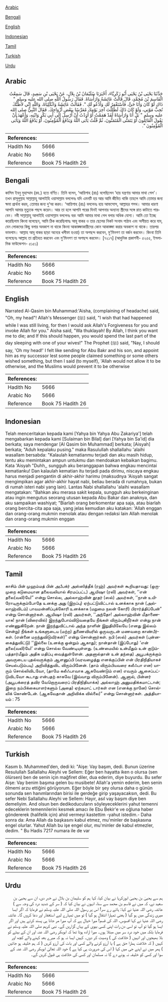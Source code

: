 [Arabic](#arabic)

[Bengali](#bengali)

[English](#english)

[Indonesian](#indonesian)

[Tamil](#tamil)

[Turkish](#turkish)

[Urdu](#urdu)

## Arabic


<div dir="rtl" lang="ar" style={{fontSize:'larger',backgroundColor:'#f8f9fa',padding:20}}>
حَدَّثَنَا يَحْيَى بْنُ يَحْيَى أَبُو زَكَرِيَّاءَ، أَخْبَرَنَا سُلَيْمَانُ بْنُ بِلاَلٍ، عَنْ يَحْيَى بْنِ سَعِيدٍ، قَالَ سَمِعْتُ الْقَاسِمَ بْنَ مُحَمَّدٍ، قَالَ قَالَتْ عَائِشَةُ وَارَأْسَاهْ‏.‏ فَقَالَ رَسُولُ اللَّهِ صلى الله عليه وسلم ‏"‏ ذَاكِ لَوْ كَانَ وَأَنَا حَىٌّ، فَأَسْتَغْفِرُ لَكِ وَأَدْعُو لَكِ ‏"‏‏.‏ فَقَالَتْ عَائِشَةُ وَاثُكْلِيَاهْ، وَاللَّهِ إِنِّي لأَظُنُّكَ تُحِبُّ مَوْتِي، وَلَوْ كَانَ ذَاكَ لَظَلِلْتَ آخِرَ يَوْمِكَ مُعَرِّسًا بِبَعْضِ أَزْوَاجِكَ‏.‏ فَقَالَ النَّبِيُّ صلى الله عليه وسلم ‏"‏ بَلْ أَنَا وَارَأْسَاهْ لَقَدْ هَمَمْتُ أَوْ أَرَدْتُ أَنْ أُرْسِلَ إِلَى أَبِي بَكْرٍ وَابْنِهِ، وَأَعْهَدَ أَنْ يَقُولَ الْقَائِلُونَ أَوْ يَتَمَنَّى الْمُتَمَنُّونَ، ثُمَّ قُلْتُ يَأْبَى اللَّهُ وَيَدْفَعُ الْمُؤْمِنُونَ، أَوْ يَدْفَعُ اللَّهُ وَيَأْبَى الْمُؤْمِنُونَ ‏"‏‏.‏
</div>
<div style={{backgroundColor:'#f8f9fa',padding:20, marginBottom: 10}}><table> <thead> <tr> <th>References:</th> <th></th> </tr> </thead> <tbody><tr><td>Hadith No</td><td>5666</td></tr><tr><td>Arabic No</td><td>5666</td></tr><tr><td>Reference</td><td>Book 75 Hadith 26</td></tr></tbody></table></div>

## Bengali


<div dir="ltr" lang="bn" style={{fontSize:'larger',backgroundColor:'#f8f9fa',padding:20}}>
কাসিম ইবনু মুহাম্মাদ (রহ.) হতে বর্ণিত। তিনি বলেন, ‘আয়িশাহ (রাঃ) বলেছিলেন ‘হায় যন্ত্রণায় আমার মাথা গেল’। তখন রাসূলুল্লাহ সাল্লাল্লাহু আলাইহি ওয়াসাল্লাম বললেনঃ যদি এমনটি হয় আর আমি জীবিত থাকি তাহলে আমি তোমার জন্য ক্ষমা প্রার্থনা করব, তোমার জন্য দু‘আ করব। ‘আয়িশাহ (রাঃ) বললেনঃ হায় আফসোস, আল্লাহর শপথ। আমার ধারণা আপনি আমার মৃত্যুকে পছন্দ করেন। আর তা হলে আপনি পরের দিনই আপনার অন্যান্য স্ত্রীদের সঙ্গে রাত কাটাতে পারবেন। নবী সাল্লাল্লাহু আলাইহি ওয়াসাল্লাম বললেনঃ বরং আমি আমার মাথা গেল বলার অধিক যোগ্য। আমি তো ইচ্ছে করেছিলাম কিংবা বলেছেন, আমি ঠিক করেছিলামঃ আবূ বাকর ও তার ছেলের নিকট সংবাদ পাঠাব এবং অসীয়ত করে যাব, যেন লোকদের কিছু বলার অবকাশ না থাকে কিংবা আকাঙ্ক্ষাকারীদের কোন আকাঙ্ক্ষা করার অবকাশ না থাকে। তারপর ভাবলাম। আল্লাহ আবূ বাকর ছাড়া অন্যের খলীফা হওয়া) তা অপছন্দ করবেন, মু’মিনগণ তা বর্জন করবেন। কিংবা তিনি বলেছেনঃ আল্লাহ তা প্রতিহত করবেন এবং মু’মিনগণ তা অপছন্দ করবেন। [৭২১৭] (আধুনিক প্রকাশনী- ৫২৫৫, ইসলামিক ফাউন্ডেশন- ৫১৫১)
</div>
<div style={{backgroundColor:'#f8f9fa',padding:20, marginBottom: 10}}><table> <thead> <tr> <th>References:</th> <th></th> </tr> </thead> <tbody><tr><td>Hadith No</td><td>5666</td></tr><tr><td>Arabic No</td><td>5666</td></tr><tr><td>Reference</td><td>Book 75 Hadith 26</td></tr></tbody></table></div>

## English


<div dir="ltr" lang="en" style={{fontSize:'larger',backgroundColor:'#f8f9fa',padding:20}}>
Narrated Al-Qasim bin Muhammad:'Aisha, (complaining of headache) said, "Oh, my head"! Allah's Messenger (ﷺ) said, "I wish that had happened while I was still living, for then I would ask Allah's Forgiveness for you and invoke Allah for you." Aisha said, "Wa thuklayah! By Allah, I think you want me to die; and If this should happen, you would spend the last part of the day sleeping with one of your wives!" The Prophet (ﷺ) said, "Nay, I should say, 'Oh my head!' I felt like sending for Abu Bakr and his son, and appoint him as my successor lest some people claimed something or some others wished something, but then I said (to myself), 'Allah would not allow it to be otherwise, and the Muslims would prevent it to be otherwise
</div>
<div style={{backgroundColor:'#f8f9fa',padding:20, marginBottom: 10}}><table> <thead> <tr> <th>References:</th> <th></th> </tr> </thead> <tbody><tr><td>Hadith No</td><td>5666</td></tr><tr><td>Arabic No</td><td>5666</td></tr><tr><td>Reference</td><td>Book 75 Hadith 26</td></tr></tbody></table></div>

## Indonesian


<div dir="ltr" lang="id" style={{fontSize:'larger',backgroundColor:'#f8f9fa',padding:20}}>
Telah menceritakan kepada kami [Yahya bin Yahya Abu Zakariya'] telah mengabarkan kepada kami [Sulaiman bin Bilal] dari [Yahya bin Sa'id] dia berkata; saya mendengar [Al Qasim bin Muhammad] berkata; [Aisyah] berkata; "Aduh kepalaku pusing." maka Rasulullah shallallahu 'alaihi wasallam bersabda: "Kalaulah kematianmu terjadi dan aku masih hidup, tentu aku memintakan ampun untukmu dan mendoakan kebaikan bagimu. Kata 'Aisyah "Duhh,, sungguh aku beranggapan bahwa engkau mencintai kematianku! Dan kalaulah kematian itu terjadi pada dirimu, niscaya engkau harus menjadi pengantin di akhir-akhir harimu (maksudnya 'Aisyah sangat mengimpikan agar akhir-akhir hayat nabi, beliau berada di rumahnya, bukan di rumah isteri nabi yang lain). Lantas Nabi shallallahu 'alaihi wasallam mengatakan: "Bahkan aku merasa sakit kepala, sungguh aku berkeinginan atau ingin mengutus seorang utusan kepada Abu Bakar dan anaknya, dan aku sampaikan washiyat; "Biarlah orang berkomentar apa saja, atau biarlah orang bercita-cita apa saja, yang jelas kemudian aku katakan: 'Allah enggan dan orang-orang mukmin menolak atau dengan redaksi lain Allah menolak dan orang-orang mukmin enggan
</div>
<div style={{backgroundColor:'#f8f9fa',padding:20, marginBottom: 10}}><table> <thead> <tr> <th>References:</th> <th></th> </tr> </thead> <tbody><tr><td>Hadith No</td><td>5666</td></tr><tr><td>Arabic No</td><td>5666</td></tr><tr><td>Reference</td><td>Book 75 Hadith 26</td></tr></tbody></table></div>

## Tamil


<div dir="ltr" lang="ta" style={{fontSize:'larger',backgroundColor:'#f8f9fa',padding:20}}>
காசிம் பின் முஹம்மத் பின் அபீபக்ர் அஸ்ஸித்தீக் (ரஹ்) அவர்கள் கூறியதாவது: (ஒருமுறை கடுமையான தலைவலியால் சிரமப்பட்ட) ஆயிஷா (ரலி) அவர்கள், ‘‘என் தலை(வலி)யே!” என்று சொல்ல, அல்லாஹ்வின் தூதர் (ஸல்) அவர்கள், ‘‘நான் உயிரோடிருக்கும்போதே உனக்கு அது (இறப்பு) ஏற்பட்டுவிட்டால் உனக்காக நான் (அல்லாஹ்விடம்) பாவமன்னிப்புக்கோரி உனக்காக (மறுமை நலன் கோரி) பிரார்த்திப்பேன்” என்று சொன்னார்கள். ஆயிஷா (ரலி) அவர்கள், ‘‘அந்தோ! அல்லாஹ்வின் மீதாணையாக! நான் (விரைவில்) இறந்துபோய்விடுவதையே நீங்கள் விரும்புகிறீர்கள் என்று நான் எண்ணுகிறேன். நான் இறந்துவிட்டால் அந்த நாளின் இறுதியிலேயே (எனது இல்லம் சென்று) நீங்கள் உங்களுடைய (மற்ற) துணைவியரில் ஒருவருடன் மணவறை காண்பீர்கள். (என்னை மறந்துவிடுவீர்கள்)” என்று சொன்னார்கள். நபி (ஸல்) அவர்கள் (புன்னகைத்துவிட்டு) ‘‘இல்லை (உனக்கு ஒன்றும் ஆகாது); நான்தான் (இப்போது) ‘என் தலை(வலி)யே!’ என்று சொல்ல வேண்டியுள்ளது. (உண்மையில் உன்மீதும் உன் குடும்பத்தார்மீதும் அதிக மதிப்பு வைத்துள்ளேன். அதனால்தான் உன் தந்தை) அபூபக்ருக்கும் அவருடைய புதல்வருக்கும் ஆளனுப்பி (வரவழைத்து எனக்குப்பின் என் பிரதிநிதியாகச் செயல்படும்படி) அறிவித்துவிட விரும்பினேன். (தாம் விரும்பியவரை கலீஃபா என) யாரும் சொல்லிவிடவோ, (தாமே கலீஃபாவாக ஆகவேண்டும் என) எவரும் ஆசைப்பட்டுவிடவோ கூடாது என்பதற் காகவே (இவ்வாறு விரும்பினேன்). ஆனால், பின்னர் (அபூபக்ரைத் தவிர வேறொருவரைப் பிரதிநிதியாக்க) அல்லாஹ் அனுமதிக்கமாட்டான்; இறை நம்பிக்கையாளர்களும் (அதை) ஏற்கமாட் டார்கள் என (எனக்கு நானே) சொல்லிக் கொண்டேன். (ஆகவேதான் அறிவிக்க வில்லை)” என்று சொன்னார்கள். அத்தியாயம் : 75
</div>
<div style={{backgroundColor:'#f8f9fa',padding:20, marginBottom: 10}}><table> <thead> <tr> <th>References:</th> <th></th> </tr> </thead> <tbody><tr><td>Hadith No</td><td>5666</td></tr><tr><td>Arabic No</td><td>5666</td></tr><tr><td>Reference</td><td>Book 75 Hadith 26</td></tr></tbody></table></div>

## Turkish


<div dir="ltr" lang="tr" style={{fontSize:'larger',backgroundColor:'#f8f9fa',padding:20}}>
Kasım b. Muhammed'den, dedi ki: "Aişe: Vay başım, dedi. Bunun üzerine Resulullah Sallallahu Aleyhi ve Sellem: Eğer ben hayatta iken o olursa (sen ölürsen) ben de senin için mağfiret diler, dua ederim, diye buyurdu. Bu sefer Aişe: Vay benim başıma gelen bu musibete! Allah'a yemin ederim, ben senin ölmemi arzu ettiğini görüyorum. Eğer böyle bir şey olursa daha o günün sonunda sen hanımlarından birisi ile gerdeğe girip yaşayacaksın, dedi. Bu sefer Nebi Sallallahu Aleyhi ve Sellem: Hayır, asıl vay başım diye ben demeliyim. And olsun ben dedikoducuların söyleyeceklerini yahut temenni edeceklerin temennilerini kesmek amacı ile Ebu Bekir'e ve oğluna haber göndererek (halifelik için) ahid vermeyi kastettim -yahut istedim.- Daha sonra da: Ama Allah da başkasını kabul etmez, mu'minler de başkasına engel olurlar. Yahut Allah bu işe engel olur, mu'minler de kabul etmezler, dedim. " Bu Hadis 7217 numara ile de var
</div>
<div style={{backgroundColor:'#f8f9fa',padding:20, marginBottom: 10}}><table> <thead> <tr> <th>References:</th> <th></th> </tr> </thead> <tbody><tr><td>Hadith No</td><td>5666</td></tr><tr><td>Arabic No</td><td>5666</td></tr><tr><td>Reference</td><td>Book 75 Hadith 26</td></tr></tbody></table></div>

## Urdu


<div dir="rtl" lang="ur" style={{fontSize:'larger',backgroundColor:'#f8f9fa',padding:20}}>
ہم سے یحییٰ بن یحییٰ ابوزکریا نے بیان کیا، کہا ہم کو سلیمان بن بلال نے خبر دی، ان سے یحییٰ بن سعید نے، کہ میں نے قاسم بن محمد سے سنا، انہوں نے بیان کیا کہ ( سر کے شدید درد کی وجہ سے ) عائشہ رضی اللہ عنہا نے کہا: ہائے رے سر! اس پر رسول اللہ صلی اللہ علیہ وسلم نے فرمایا کہ اگر ایسا میری زندگی میں ہو گیا ( یعنی تمہارا انتقال ہو گیا ) تو میں تمہارے لیے استغفار اور دعا کروں گا۔ عائشہ رضی اللہ عنہا نے کہا افسوس، اللہ کی قسم! میرا خیال ہے کہ آپ میرا مر جانا ہی پسند کرتے ہیں اور اگر ایسا ہو گیا تو آپ تو اسی دن رات اپنی کسی بیوی کے یہاں گزاریں گے۔ نبی کریم صلی اللہ علیہ وسلم نے فرمایا بلکہ میں خود درد سر میں مبتلا ہوں۔ میرا ارادہ ہوتا تھا کہ ابوبکر رضی اللہ عنہ اور ان کے بیٹے کو بلا بھیجوں اور انہیں ( خلافت کی ) وصیت کر دوں۔ کہیں ایسا نہ ہو کہ میرے بعد کہنے والے کچھ اور کہیں ( کہ خلافت ہمارا حق ہے ) یا آرزو کرنے والے کسی اور بات کی آرزو کریں ( کہ ہم خلیفہ ہو جائیں ) پھر میں نے اپنے جی میں کہا ( اس کی ضرورت ہی کیا ہے ) خود اللہ تعالیٰ ابوبکر رضی اللہ عنہ کے سوا اور کسی کو خلیفہ نہ ہونے دے گا نہ مسلمان اور کسی کی خلافت ہی قبول کریں گے۔
</div>
<div style={{backgroundColor:'#f8f9fa',padding:20, marginBottom: 10}}><table> <thead> <tr> <th>References:</th> <th></th> </tr> </thead> <tbody><tr><td>Hadith No</td><td>5666</td></tr><tr><td>Arabic No</td><td>5666</td></tr><tr><td>Reference</td><td>Book 75 Hadith 26</td></tr></tbody></table></div>